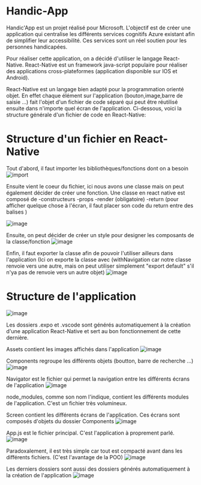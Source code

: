 # Handic-App
Handic'App est un projet réalisé pour Microsoft. L'objectif est de créer une application qui centralise les différents services cognitifs Azure existant afin de simplifier leur accessibilité. Ces services sont un réel soutien pour les personnes handicapées.

Pour réaliser cette application, on a décidé d'utiliser le langage React-Native. React-Native est un framework java-script populaire pour réaliser des applications cross-plateformes (application disponible sur IOS et Android).

React-Native est un langage bien adapté pour la programmation orienté objet. En effet chaque élément sur l'application (bouton,image,barre de saisie ...) fait l'objet d'un fichier de code séparé qui peut être réutilisé ensuite dans n'importe quel écran de l'application. Ci-dessous, voici la structure générale d'un fichier de code en React-Native:

# Structure d'un fichier en React-Native
Tout d'abord, il faut importer les bibliothèques/fonctions dont on a besoin
![import](https://user-images.githubusercontent.com/94694942/150673940-ccfabca6-7bc0-4531-ac30-f7b1562ac1d9.PNG)

Ensuite vient le coeur du fichier, ici nous avons une classe mais on peut également décider de créer une fonction.
Une classe en react native est composé de
-constructeurs
-props
-render (obligatoire)
-return (pour afficher quelque chose à l'écran, il faut placer son code du return entre des balises <View>)

![image](https://user-images.githubusercontent.com/94694942/150674039-53b04ae8-988e-40f7-bf2d-54beecd918de.png)

Ensuite, on peut décider de créer un style pour designer les composants de la classe/fonction
![image](https://user-images.githubusercontent.com/94694942/150674505-dcde5b4e-5a29-45e0-aed7-20c1ab9c3de9.png)

Enfin, il faut exporter la classe afin de pouvoir l'utiliser ailleurs dans l'application (Ici on exporte la classe avec (withNavigation car notre classe renvoie vers une autre, mais on peut utiliser simplement "export default" s'il n'ya pas de renvoie vers un autre objet)
![image](https://user-images.githubusercontent.com/94694942/150674541-3e8cf8e7-6ce9-4416-a1bb-0c2a1a68f7f6.png)
  
# Structure de l'application
 
![image](https://user-images.githubusercontent.com/94694942/150674774-c9788e05-8eda-4cfd-a2df-1eb0ad8d461a.png)
  
Les dossiers .expo et .vscode sont générés automatiquement à la création d'une application React-Native et sert au bon fonctionnement de cette dernière.
  
Assets contient les images affichés dans l'application
![image](https://user-images.githubusercontent.com/94694942/150674858-a52f5913-2433-4031-94ee-72efa0c4b1ee.png)

Components regroupe les différents objets (boutton, barre de recherche ...)
![image](https://user-images.githubusercontent.com/94694942/150674923-51efe59a-f8d3-48e7-9cd2-0cf9bc1c1739.png)

Navigator est le fichier qui permet la navigation entre les différents écrans de l'application
![image](https://user-images.githubusercontent.com/94694942/150674954-2ae7f064-2fe0-4ce4-a72c-b7522aa4e48e.png)

node_modules, comme son nom l'indique, contient les différents modules de l'application. C'est un fichier très volumineux.
  
Screen contient les différents écrans de l'application. Ces écrans sont composés d'objets du dossier Components
![image](https://user-images.githubusercontent.com/94694942/150675036-92b502a2-beaf-48f9-aa28-38dedc37b683.png)

App.js est le fichier principal. C'est l'application à proprement parlé. 
![image](https://user-images.githubusercontent.com/94694942/150675066-6d901038-6a49-49cc-ab11-9cbff3653274.png)

Paradoxalement, il est très simple car tout est compacté avant dans les différents fichiers. (C'est l'avantage de la POO)
![image](https://user-images.githubusercontent.com/94694942/150675086-0acb6ab8-395d-41d9-a373-3c046190e90f.png)

Les derniers dossiers sont aussi des dossiers générés automatiquement à la création de l'application
![image](https://user-images.githubusercontent.com/94694942/150675136-dc63d9f8-58ff-482a-85ed-f2d00103fe57.png)

  
  
  
  
  
  
  
  
  
  
  
  
  
  
  
  
  
